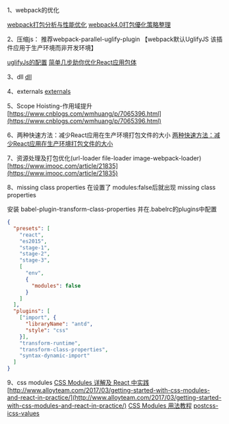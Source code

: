 1、webpack的优化

[webpack打包分析与性能优化](https://github.com/hawx1993/tech-blog/issues/3)
[webpack4.0打包優化策略整理](https://hk.saowen.com/a/7f105532e3d9fc8979f2e86d6875b9bbba9cac1cc7d37ec6c0171364ce83a12e)

2、压缩js： 推荐webpack-parallel-uglify-plugin 【webpack默认UglifyJS 该插件应用于生产环境而非开发环境】

[uglifyJs的配置](https://github.com/mishoo/UglifyJS2/tree/harmony#output-options)
[简单几步助你优化React应用包体](https://segmentfault.com/a/1190000007692543)

3、dll
[dll](https://segmentfault.com/a/1190000005969643)

4、externals
[externals](https://www.tangshuang.net/3343.html)

5、Scope Hoisting-作用域提升
[https://www.cnblogs.com/wmhuang/p/7065396.html](https://www.cnblogs.com/wmhuang/p/7065396.html)

6、两种快速方法：减少React应用在生产环境打包文件的大小
[两种快速方法：减少React应用在生产环境打包文件的大小](https://www.zcfy.cc/article/two-quick-ways-to-reduce-react-app-s-size-in-production-1930.html)

7、资源处理及打包优化(url-loader file-loader image-webpack-loader)
[https://www.imooc.com/article/21835](https://www.imooc.com/article/21835)

8、missing class properties
在设置了 modules:false后就出现 missing class properties

安装 babel-plugin-transform-class-properties
并在.babelrc的plugins中配置

```json
{
  "presets": [
    "react",
    "es2015",
    "stage-1",
    "stage-2",
    "stage-3",
    [
      "env",
      {
        "modules": false
      }
    ]
  ],
  "plugins": [
    ["import", {
      "libraryName": "antd",
      "style": "css"
    }],
    "transform-runtime",
    "transform-class-properties",
    "syntax-dynamic-import"
  ]
}

```

9、css modules
[CSS Modules 详解及 React 中实践](https://github.com/camsong/blog/issues/5)
[http://www.alloyteam.com/2017/03/getting-started-with-css-modules-and-react-in-practice/](http://www.alloyteam.com/2017/03/getting-started-with-css-modules-and-react-in-practice/)
[CSS Modules 用法教程](http://www.ruanyifeng.com/blog/2016/06/css_modules.html)
[postcss-icss-values](https://github.com/css-modules/postcss-icss-values)
